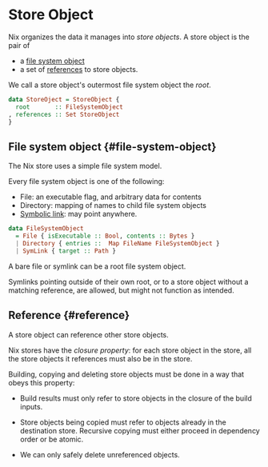 # Store Object

Nix organizes the data it manages into *store objects*.
A store object is the pair of

  - a [file system object](#file-system-object)
  - a set of [references](#reference) to store objects.

We call a store object's outermost file system object the *root*.

```haskell
data StoreOject = StoreObject {
  root       :: FileSystemObject
, references :: Set StoreObject
}
```

## File system object {#file-system-object}

The Nix store uses a simple file system model.

Every file system object is one of the following:
 - File: an executable flag, and arbitrary data for contents
 - Directory: mapping of names to child file system objects
 - [Symbolic link](https://en.m.wikipedia.org/wiki/Symbolic_link): may point anywhere.

```haskell
data FileSystemObject
  = File { isExecutable :: Bool, contents :: Bytes }
  | Directory { entries ::  Map FileName FileSystemObject }
  | SymLink { target :: Path }
```

A bare file or symlink can be a root file system object.

Symlinks pointing outside of their own root, or to a store object without a matching reference, are allowed, but might not function as intended.

## Reference {#reference}

A store object can reference other store objects.

Nix stores have the *closure property*: for each store object in the store, all the store objects it references must also be in the store.

Building, copying and deleting store objects must be done in a way that obeys this property:

- Build results must only refer to store objects in the closure of the build inputs.

- Store objects being copied must refer to objects already in the destination store.
  Recursive copying must either proceed in dependency order or be atomic.

- We can only safely delete unreferenced objects.
